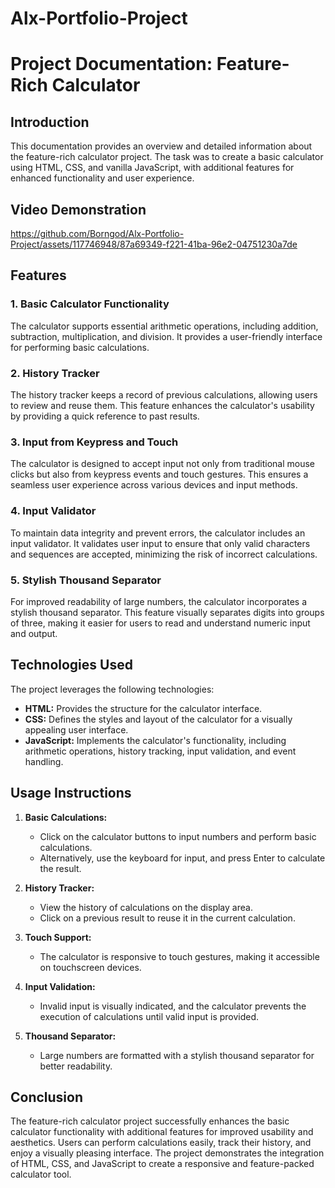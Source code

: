 # Alx-Portfolio-Project
# Project Documentation: Feature-Rich Calculator

## Introduction

This documentation provides an overview and detailed information about the feature-rich calculator project. The task was to create a basic calculator using HTML, CSS, and vanilla JavaScript, with additional features for enhanced functionality and user experience.

## Video Demonstration


https://github.com/Borngod/Alx-Portfolio-Project/assets/117746948/87a69349-f221-41ba-96e2-04751230a7de



## Features

### 1. Basic Calculator Functionality

The calculator supports essential arithmetic operations, including addition, subtraction, multiplication, and division. It provides a user-friendly interface for performing basic calculations.

### 2. History Tracker

The history tracker keeps a record of previous calculations, allowing users to review and reuse them. This feature enhances the calculator's usability by providing a quick reference to past results.

### 3. Input from Keypress and Touch

The calculator is designed to accept input not only from traditional mouse clicks but also from keypress events and touch gestures. This ensures a seamless user experience across various devices and input methods.

### 4. Input Validator

To maintain data integrity and prevent errors, the calculator includes an input validator. It validates user input to ensure that only valid characters and sequences are accepted, minimizing the risk of incorrect calculations.

### 5. Stylish Thousand Separator

For improved readability of large numbers, the calculator incorporates a stylish thousand separator. This feature visually separates digits into groups of three, making it easier for users to read and understand numeric input and output.

## Technologies Used

The project leverages the following technologies:

- **HTML:** Provides the structure for the calculator interface.
- **CSS:** Defines the styles and layout of the calculator for a visually appealing user interface.
- **JavaScript:** Implements the calculator's functionality, including arithmetic operations, history tracking, input validation, and event handling.

## Usage Instructions

1. **Basic Calculations:**
   - Click on the calculator buttons to input numbers and perform basic calculations.
   - Alternatively, use the keyboard for input, and press Enter to calculate the result.

2. **History Tracker:**
   - View the history of calculations on the display area.
   - Click on a previous result to reuse it in the current calculation.

3. **Touch Support:**
   - The calculator is responsive to touch gestures, making it accessible on touchscreen devices.

4. **Input Validation:**
   - Invalid input is visually indicated, and the calculator prevents the execution of calculations until valid input is provided.

5. **Thousand Separator:**
   - Large numbers are formatted with a stylish thousand separator for better readability.

## Conclusion

The feature-rich calculator project successfully enhances the basic calculator functionality with additional features for improved usability and aesthetics. Users can perform calculations easily, track their history, and enjoy a visually pleasing interface. The project demonstrates the integration of HTML, CSS, and JavaScript to create a responsive and feature-packed calculator tool.
